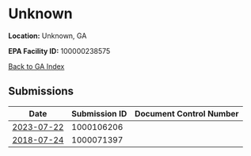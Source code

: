 # Unknown

**Location:** Unknown, GA

**EPA Facility ID:** 100000238575

[Back to GA Index](../../index.md)

## Submissions

| Date | Submission ID | Document Control Number |
|------|--------------|-------------------------|
| [2023-07-22](submissions/1000106206.md) | 1000106206 |  |
| [2018-07-24](submissions/1000071397.md) | 1000071397 |  |
